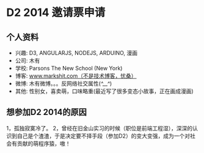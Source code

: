 # D2 2014 邀请票申请

## 个人资料

- 兴趣: D3, ANGULARJS, NODEJS, ARDUINO, 漫画
- 公司: 木有
- 学校: Parsons The New School (New York)
- 博客: www.markshit.com（不是技术博客，忧桑）
- 微博: 木有微博。。。反网络社交属性(*^__^*)
- 其他: 性别女，喜卖萌，口味略重(最近写了很多变态小故事，正在画成漫画)

## 想参加D2 2014的原因

1，孤独寂寞冷了。
2，曾经在旧金山实习的时候（职位是前端工程湿），深深的认识到自己是个渣渣，于是决定要不择手段（参加D2）的变大变强，成为一个对社会有贡献的萌程序猿，嗷！
